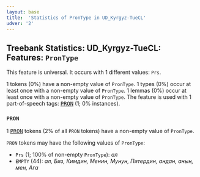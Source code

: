 ```yaml
---
layout: base
title:  'Statistics of PronType in UD_Kyrgyz-TueCL'
udver: '2'
---
```


## Treebank Statistics: UD_Kyrgyz-TueCL: Features: `PronType`

This feature is universal.
It occurs with 1 different values: `Prs`.

1 tokens (0%) have a non-empty value of `PronType`.
1 types (0%) occur at least once with a non-empty value of `PronType`.
1 lemmas (0%) occur at least once with a non-empty value of `PronType`.
The feature is used with 1 part-of-speech tags: <tt><a href="ky_tuecl-pos-PRON.html">PRON</a></tt> (1; 0% instances).

### `PRON`

1 <tt><a href="ky_tuecl-pos-PRON.html">PRON</a></tt> tokens (2% of all `PRON` tokens) have a non-empty value of `PronType`.

`PRON` tokens may have the following values of `PronType`:

* `Prs` (1; 100% of non-empty `PronType`): <em>ал</em>
* `EMPTY` (44): <em>ал, Биз, Кимдин, Менин, Мунун, Питердин, андан, анын, мен, Ага</em>

